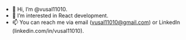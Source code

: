 - 👋 Hi, I’m @vusal11010.
- 👀 I’m interested in React development.
- 📫 You can reach me via email (vusal11010@gmail.com) or LinkedIn (linkedin.com/in/vusal11010).
